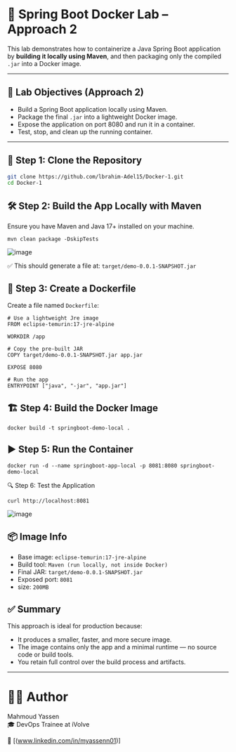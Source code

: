 # 🚀 Spring Boot Docker Lab – Approach 2

This lab demonstrates how to containerize a Java Spring Boot application by **building it locally using Maven**, and then packaging only the compiled `.jar` into a Docker image.

---

## 🎯 Lab Objectives (Approach 2)

- Build a Spring Boot application locally using Maven.
- Package the final `.jar` into a lightweight Docker image.
- Expose the application on port 8080 and run it in a container.
- Test, stop, and clean up the running container.

---

## 📁 Step 1: Clone the Repository

```bash
git clone https://github.com/lbrahim-Adel15/Docker-1.git
cd Docker-1
```

## 🛠️ Step 2: Build the App Locally with Maven
Ensure you have Maven and Java 17+ installed on your machine.
```
mvn clean package -DskipTests
```
![image](https://github.com/user-attachments/assets/47376d04-164b-4349-b901-bab8bcee8a38)


✅ This should generate a file at: `target/demo-0.0.1-SNAPSHOT.jar`

## 🐳 Step 3: Create a Dockerfile

Create a file named `Dockerfile`:
```
# Use a lightweight Jre image
FROM eclipse-temurin:17-jre-alpine

WORKDIR /app

# Copy the pre-built JAR
COPY target/demo-0.0.1-SNAPSHOT.jar app.jar

EXPOSE 8080

# Run the app
ENTRYPOINT ["java", "-jar", "app.jar"]
```
## 🏗️ Step 4: Build the Docker Image
```
docker build -t springboot-demo-local .
```
## ▶️ Step 5: Run the Container
```
docker run -d --name springboot-app-local -p 8081:8080 springboot-demo-local
```
🔍 Step 6: Test the Application
```
curl http://localhost:8081
```
![image](https://github.com/user-attachments/assets/ec7321e8-4dcf-4205-bf6b-6d640d8ec9f8)

## 📦 Image Info
- Base image: `eclipse-temurin:17-jre-alpine`
- Build tool: `Maven (run locally, not inside Docker)`
- Final JAR: `target/demo-0.0.1-SNAPSHOT.jar`
- Exposed port: `8081`
- size: `200MB`

## ✅ Summary

This approach is ideal for production because:
- It produces a smaller, faster, and more secure image.
- The image contains only the app and a minimal runtime — no source code or build tools.
- You retain full control over the build process and artifacts.

---
# 👨‍💻 Author  
Mahmoud Yassen  
🎓 DevOps Trainee at iVolve

🔗 [(www.linkedin.com/in/myassenn01)]





